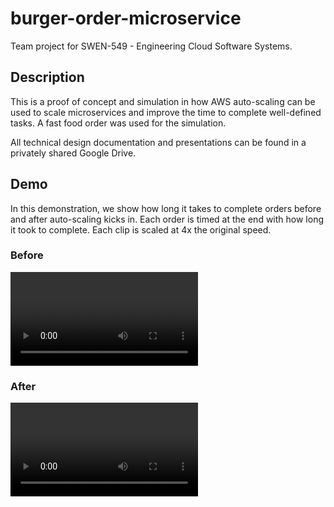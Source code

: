 # burger-order-microservice

Team project for SWEN-549 - Engineering Cloud Software Systems.

## Description
This is a proof of concept and simulation in how AWS auto-scaling can be used to scale microservices and improve the time to complete well-defined tasks. A fast food order was used for the simulation.

All technical design documentation and presentations can be found in a privately shared Google Drive.

## Demo
In this demonstration, we show how long it takes to complete orders before and after auto-scaling kicks in. Each order is timed at the end with how long it took to complete. Each clip is scaled at 4x the original speed.

### Before
![Before Auto-scaling](doc/OnePer-4xSpeed.mp4)

### After
![After Auto-scaling](doc/FullyScaled-4xSpeed.mp4)
